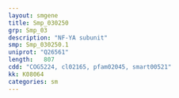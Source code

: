 ```yaml
---
layout: smgene
title: Smp_030250
grp: Smp_03
description: "NF-YA subunit"
smp: Smp_030250.1
uniprot: "Q26561"
length:   807
cdd: "COG5224, cl02165, pfam02045, smart00521"
kk: K08064
categories: sm
---
```

